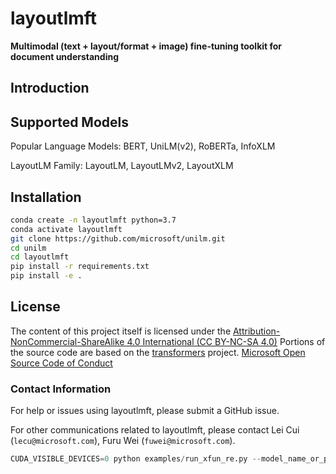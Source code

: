 # layoutlmft
**Multimodal (text + layout/format + image) fine-tuning toolkit for document understanding**

## Introduction

## Supported Models
Popular Language Models: BERT, UniLM(v2), RoBERTa, InfoXLM

LayoutLM Family: LayoutLM, LayoutLMv2, LayoutXLM

## Installation

~~~bash
conda create -n layoutlmft python=3.7
conda activate layoutlmft
git clone https://github.com/microsoft/unilm.git
cd unilm
cd layoutlmft
pip install -r requirements.txt
pip install -e .
~~~

## License

The content of this project itself is licensed under the [Attribution-NonCommercial-ShareAlike 4.0 International (CC BY-NC-SA 4.0)](https://creativecommons.org/licenses/by-nc-sa/4.0/)
Portions of the source code are based on the [transformers](https://github.com/huggingface/transformers) project.
[Microsoft Open Source Code of Conduct](https://opensource.microsoft.com/codeofconduct)

### Contact Information

For help or issues using layoutlmft, please submit a GitHub issue.

For other communications related to layoutlmft, please contact Lei Cui (`lecu@microsoft.com`), Furu Wei (`fuwei@microsoft.com`).


```python
CUDA_VISIBLE_DEVICES=0 python examples/run_xfun_re.py --model_name_or_path /data/wufan/algos/data/transformers_data/model/layoutxlm-base --output_dir ./output/ --do_train --do_eval --max_steps 1000  --warmup_ratio 0.1 --per_device_train_batch_size 1 --lang zh
```
